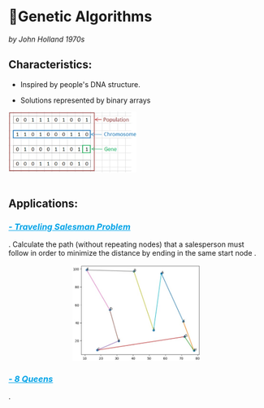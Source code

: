 # 🧬Genetic Algorithms

_by John Holland 1970s_

## Characteristics:
 
 * Inspired by people's DNA structure.

 * Solutions represented by binary arrays

<img width="50%" src="imgs/GA/1.jpg"> </img>
</br>
</br>



##  Applications:

<h3 style="color:#00A3E7"><i><u>- Traveling Salesman Problem</u></i></h3>.
Calculate the path (without repeating nodes) that a salesperson must follow in order to minimize the distance by ending in the same start node .
<p align="center">
    <img width="50%" src="imgs/GA/TravelingSalesman.jpg"> </img>
</p>


<h3 style="color:#00A3E7"><i><u>- 8 Queens</u></i></h3>.
